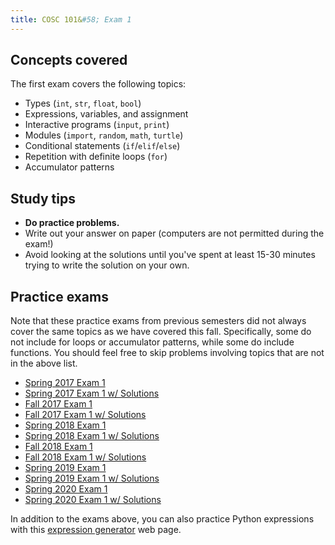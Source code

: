 ```yaml
---
title: COSC 101&#58; Exam 1
---
```



## Concepts covered

The first exam covers the following topics:

- Types (`int`, `str`, `float`, `bool`)
- Expressions, variables, and assignment
- Interactive programs (`input`, `print`)
- Modules (`import`, `random`, `math`, `turtle`)
- Conditional statements (`if`/`elif`/`else`)
- Repetition with definite loops (`for`)
- Accumulator patterns


## Study tips

- **Do practice problems.**
- Write out your answer on paper (computers are not permitted during the exam!)
- Avoid looking at the solutions until you've spent at least 15-30 minutes trying to write the solution on your own.


## Practice exams

Note that these practice exams from previous semesters did not always cover the same topics as we have covered this fall. 
Specifically, some do not include for loops or accumulator patterns, while some do include functions. 
You should feel free to skip problems involving topics that are not in the above list. 

- [Spring 2017 Exam 1](2017-Spring-Exam1-Blank.pdf)
- [Spring 2017 Exam 1 w/ Solutions](2017-Spring-Exam1-Solutions.pdf)
- [Fall 2017 Exam 1](2017-Fall-Exam1-Blank.pdf)
- [Fall 2017 Exam 1 w/ Solutions](2017-Fall-Exam1-Solutions.pdf)
- [Spring 2018 Exam 1](2018-Spring-Exam1-Blank.pdf)
- [Spring 2018 Exam 1 w/ Solutions](2018-Spring-Exam1-Solutions.pdf)
- [Fall 2018 Exam 1](2018-Fall-Exam1-Blank.pdf)
- [Fall 2018 Exam 1 w/ Solutions](2018-Fall-Exam1-Solutions.pdf)
- [Spring 2019 Exam 1](2019-Spring-Exam1-Blank.pdf)
- [Spring 2019 Exam 1 w/ Solutions](2019-Spring-Exam1-Solutions.pdf)
- [Spring 2020 Exam 1](2020-Spring-Exam1-Blank.pdf)
- [Spring 2020 Exam 1 w/ Solutions](2020-Spring-Exam1-Solutions.pdf)

In addition to the exams above, you can also practice Python expressions with this [expression generator](https://www.cs.colgate.edu/~jsommers/cgi-bin/cosc101expr.php?int=0&float=0&bool=0) web page.

